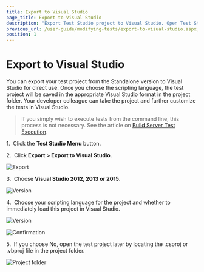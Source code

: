 ```yaml
---
title: Export to Visual Studio
page_title: Export to Visual Studio
description: "Export Test Studio project to Visual Studio. Open Test Studio Project in Visual Studio."
previous_url: /user-guide/modifying-tests/export-to-visual-studio.aspx, /user-guide/modifying-tests/export-to-visual-studio
position: 1
---
```

# Export to Visual Studio

You can export your test project from the Standalone version to Visual Studio for direct use. Once you choose the scripting language, the test project will be saved in the appropriate Visual Studio format in the project folder. Your developer colleague can take the project and further customize the tests in Visual Studio.

> If you simply wish to execute tests from the command line, this process is not necessary. See the article on <a href="/advanced-topics/build-server/build-servers-test-execution" target="_blank">Build Server Test Execution</a>.

1.&nbsp; Click the **Test Studio Menu** button.

2.&nbsp; Click **Export > Export to Visual Studio**.

![Export][1]

3.&nbsp; Choose **Visual Studio 2012, 2013 or 2015**.

![Version][2]

4.&nbsp; Choose your scripting language for the project and whether to immediately load this project in Visual Studio.

![Version][3]

![Confirmation][4]

5.&nbsp; If you choose No, open the test project later by locating the .csproj or .vbproj file in the project folder.

![Project folder][5]

[1]: /img/features/test-maintenance/export-visual-studio/export-VS.png
[2]: /img/features/test-maintenance/export-visual-studio/select-VS-version-propt.png
[3]: /img/features/test-maintenance/export-visual-studio/fig3.png
[4]: /img/features/test-maintenance/export-visual-studio/fig4.png
[5]: /img/features/test-maintenance/export-visual-studio/fig5.png